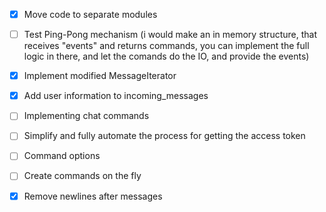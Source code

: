 - [X] Move code to separate modules
- [ ] Test Ping-Pong mechanism
(i would make an in memory structure, that receives "events" and returns commands, you can implement the full logic in there, and let the comands do the IO, and provide the events)
- [X] Implement modified MessageIterator
- [X] Add user information to incoming_messages
- [ ] Implementing chat commands

- [ ] Simplify and fully automate the process for getting the access token
- [ ] Command options
- [ ] Create commands on the fly
- [X] Remove newlines after messages
